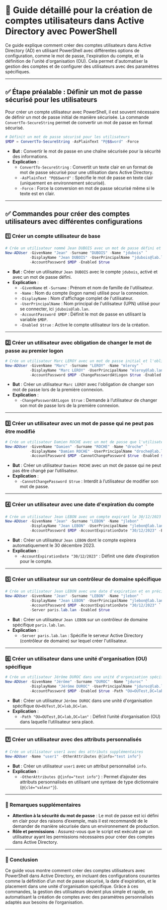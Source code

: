 # 📘 Guide détaillé pour la création de comptes utilisateurs dans Active Directory avec PowerShell

Ce guide explique comment créer des comptes utilisateurs dans Active Directory (AD) en utilisant PowerShell avec différentes options de configuration, comme le mot de passe, l'expiration du compte, et la définition de l'unité d'organisation (OU). Cela permet d'automatiser la gestion des comptes et de configurer des utilisateurs avec des paramètres spécifiques.

---

## ✅ Étape préalable : Définir un mot de passe sécurisé pour les utilisateurs

Pour créer un compte utilisateur avec PowerShell, il est souvent nécessaire de définir un mot de passe initial de manière sécurisée. La commande `ConvertTo-SecureString` permet de convertir un mot de passe en format sécurisé.

```powershell
# Définit un mot de passe sécurisé pour les utilisateurs
$MDP = ConvertTo-SecureString -AsPlainText "P@$$word" -Force
```

- **But** : Convertir le mot de passe en une chaîne sécurisée pour la sécurité des informations.
- **Explication** :
  - `ConvertTo-SecureString` : Convertit un texte clair en un format de mot de passe sécurisé pour une utilisation dans Active Directory.
  - `-AsPlainText "P@$$word"` : Spécifie le mot de passe en texte clair (uniquement en environnement sécurisé).
  - `-Force` : Force la conversion en mot de passe sécurisé même si le texte est en clair.

---

## ✅ Commandes pour créer des comptes utilisateurs avec différentes configurations

### 1️⃣ Créer un compte utilisateur de base

```powershell
# Crée un utilisateur nommé Jean DUBOIS avec un mot de passe défini et activé
New-ADUser -GivenName "Jean" -Surname "DUBOIS" -Name "jdubois" `
           -DisplayName "Jean DUBOIS" -UserPrincipalName "jdubois@lab.lan" `
           -AccountPassword $MDP -Enabled $true
```

- **But** : Créer un utilisateur `Jean DUBOIS` avec le compte `jdubois`, activé et avec un mot de passe défini.
- **Explication** :
  - `-GivenName` et `-Surname` : Prénom et nom de famille de l'utilisateur.
  - `-Name` : Nom du compte (logon name) utilisé pour la connexion.
  - `-DisplayName` : Nom d'affichage complet de l'utilisateur.
  - `-UserPrincipalName` : Nom principal de l'utilisateur (UPN) utilisé pour se connecter, ici `jdubois@lab.lan`.
  - `-AccountPassword $MDP` : Définit le mot de passe en utilisant la variable `$MDP`.
  - `-Enabled $true` : Active le compte utilisateur lors de la création.

---

### 2️⃣ Créer un utilisateur avec obligation de changer le mot de passe au premier logon

```powershell
# Crée un utilisateur Marc LEROY avec un mot de passe initial et l'obligation de le changer
New-ADUser -GivenName "Marc" -Surname "LEROY" -Name "mleroy" `
           -DisplayName "Marc LEROY" -UserPrincipalName "mleroy@lab.lan" `
           -AccountPassword $MDP -ChangePasswordAtLogon $true -Enabled $true
```

- **But** : Créer un utilisateur `Marc LEROY` avec l'obligation de changer son mot de passe lors de la première connexion.
- **Explication** : 
  - `-ChangePasswordAtLogon $true` : Demande à l’utilisateur de changer son mot de passe lors de la première connexion.

---

### 3️⃣ Créer un utilisateur avec un mot de passe qui ne peut pas être modifié

```powershell
# Crée un utilisateur Damien ROCHE avec un mot de passe que l'utilisateur ne peut pas changer
New-ADUser -GivenName "Damien" -Surname "ROCHE" -Name "droche" `
           -DisplayName "Damien ROCHE" -UserPrincipalName "droche@lab.lan" `
           -AccountPassword $MDP -CannotChangePassword $true -Enabled $true
```

- **But** : Créer un utilisateur `Damien ROCHE` avec un mot de passe qui ne peut pas être changé par l’utilisateur.
- **Explication** :
  - `-CannotChangePassword $true` : Interdit à l’utilisateur de modifier son mot de passe.

---

### 4️⃣ Créer un utilisateur avec une date d'expiration du compte

```powershell
# Crée un utilisateur Jean LEBON avec un compte expirant le 30/12/2023
New-ADUser -GivenName "Jean" -Surname "LEBON" -Name "jlebon" `
           -DisplayName "Jean LEBON" -UserPrincipalName "jlebon@lab.lan" `
           -AccountPassword $MDP -AccountExpirationDate "30/12/2023" -Enabled $true
```

- **But** : Créer un utilisateur `Jean LEBON` dont le compte expirera automatiquement le 30 décembre 2023.
- **Explication** :
  - `-AccountExpirationDate "30/12/2023"` : Définit une date d’expiration pour le compte.

---

### 5️⃣ Créer un utilisateur sur un contrôleur de domaine spécifique

```powershell
# Crée un utilisateur Jean LEBON avec une date d'expiration et en précisant le serveur de domaine
New-ADUser -GivenName "Jean" -Surname "LEBON" -Name "jlebon" `
           -DisplayName "Jean LEBON" -UserPrincipalName "jlebon@lab.lan" `
           -AccountPassword $MDP -AccountExpirationDate "30/12/2023" `
           -Server paris.lab.lan -Enabled $true
```

- **But** : Créer un utilisateur `Jean LEBON` sur un contrôleur de domaine spécifique `paris.lab.lan`.
- **Explication** :
  - `-Server paris.lab.lan` : Spécifie le serveur Active Directory (contrôleur de domaine) sur lequel créer l'utilisateur.

---

### 6️⃣ Créer un utilisateur dans une unité d'organisation (OU) spécifique

```powershell
# Crée un utilisateur Jérôme DUROC dans une unité d'organisation spécifique
New-ADUser -GivenName "Jérôme" -Surname "DUROC" -Name "jduroc" `
           -DisplayName "Jérôme DUROC" -UserPrincipalName "jduroc@lab.lan" `
           -AccountPassword $MDP -Enabled $true -Path "OU=OUTest,DC=lab,DC=lan"
```

- **But** : Créer un utilisateur `Jérôme DUROC` dans une unité d'organisation spécifique `OU=OUTest,DC=lab,DC=lan`.
- **Explication** :
  - `-Path "OU=OUTest,DC=lab,DC=lan"` : Définit l’unité d’organisation (OU) dans laquelle l’utilisateur sera placé.

---

### 7️⃣ Créer un utilisateur avec des attributs personnalisés

```powershell
# Crée un utilisateur user1 avec des attributs supplémentaires
New-ADUser -Name "user1" -OtherAttributes @{info="test info"}
```

- **But** : Créer un utilisateur `user1` avec un attribut personnalisé `info`.
- **Explication** :
  - `-OtherAttributes @{info="test info"}` : Permet d’ajouter des attributs personnalisés en utilisant une syntaxe de type dictionnaire (`@{clé="valeur"}`).

---

### 📝 Remarques supplémentaires

- **Attention à la sécurité du mot de passe** : Le mot de passe est ici défini en clair pour des raisons d’exemple, mais il est recommandé de le demander de manière sécurisée dans un environnement de production.
- **Rôle et permissions** : Assurez-vous que le script est exécuté par un utilisateur ayant les permissions nécessaires pour créer des comptes dans Active Directory.

---

### 🎯 Conclusion

Ce guide vous montre comment créer des comptes utilisateurs avec PowerShell dans Active Directory, en incluant des configurations courantes comme la définition d’un mot de passe sécurisé, la date d'expiration, et le placement dans une unité d'organisation spécifique. Grâce à ces commandes, la gestion des utilisateurs devient plus simple et rapide, en automatisant la création de comptes avec des paramètres personnalisés adaptés aux besoins de l’organisation.
